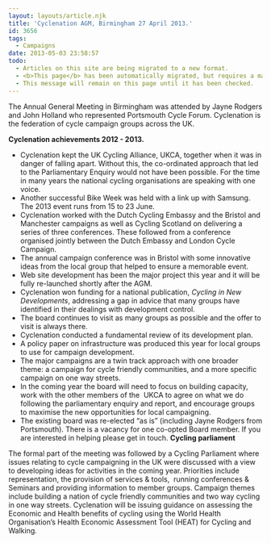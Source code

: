 ```yaml
---
layout: layouts/article.njk
title: 'Cyclenation AGM, Birmingham 27 April 2013.'
id: 3656
tags:
  - Campaigns
date: 2013-05-03 23:58:57
todo:
  - Articles on this site are being migrated to a new format.
  - <b>This page</b> has been automatically migrated, but requires a manual check-&amp;-tune to ensure the format and links all work as expected.
  - This message will remain on this page until it has been checked.
---
```


The Annual General Meeting in Birmingham was attended by Jayne Rodgers and John Holland who represented Portsmouth Cycle Forum. Cyclenation is the federation of cycle campaign groups across the UK.

**Cyclenation achievements 2012 - 2013.**

*   Cyclenation kept the UK Cycling Alliance, UKCA, together when it was in danger of falling apart. Without this, the co-ordinated approach that led to the Parliamentary Enquiry would not have been possible. For the time in many years the national cycling organisations are speaking with one voice.
*   Another successful Bike Week was held with a link up with Samsung. The 2013 event runs from 15 to 23 June.
*   Cyclenation worked with the Dutch Cycling Embassy and the Bristol and Manchester campaigns as well as Cycling Scotland on delivering a series of three conferences. These followed from a conference organised jointly between the Dutch Embassy and London Cycle Campaign.
*   The annual campaign conference was in Bristol with some innovative ideas from the local group that helped to ensure a memorable event.
*   Web site development has been the major project this year and it will be fully re-launched shortly after the AGM.
*   Cyclenation won funding for a national publication, _Cycling in New Developments_, addressing a gap in advice that many groups have identified in their dealings with development control.
*   The board continues to visit as many groups as possible and the offer to visit is always there.
*   Cyclenation conducted a fundamental review of its development plan.
*   A policy paper on infrastructure was produced this year for local groups to use for campaign development.
*   The major campaigns are a twin track approach with one broader theme: a campaign for cycle friendly communities, and a more specific campaign on one way streets.
*   In the coming year the board will need to focus on building capacity, work with the other members of the  UKCA to agree on what we do following the parliamentary enquiry and report, and encourage groups to maximise the new opportunities for local campaigning.
*   The existing board was re-elected “as is” (including Jayne Rodgers from Portsmouth). There is a vacancy for one co-opted Board member. If you are interested in helping please get in touch.
**Cycling parliament**

The formal part of the meeting was followed by a Cycling Parliament where issues relating to cycle campaigning in the UK were discussed with a view to developing ideas for activities in the coming year. Priorities include representation, the provision of services &amp; tools,  running conferences &amp; Seminars and providing information to member groups. Campaign themes include building a nation of cycle friendly communities and two way cycling in one way streets. Cyclenation will be issuing guidance on assessing the Economic and Health benefits of cycling using the World Health Organisation’s Health Economic Assessment Tool (HEAT) for Cycling and Walking.